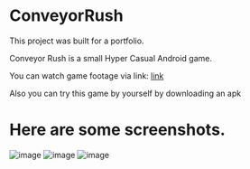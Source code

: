 # ConveyorRush
This project was built for a portfolio.

Conveyor Rush is a small Hyper Casual Android game.

You can watch game footage via link: [link](https://www.youtube.com/watch?v=URuxnNbDVXk&ab_channel=ValeriiDobrotskyi)

Also you can try this game by yourself by downloading an apk 

# Here are some screenshots. 
![image](https://github.com/Dobrotskyi/ConveyorRush/assets/118120050/44ef405c-a048-4af7-a120-e5b2d2d08689)
![image](https://github.com/Dobrotskyi/ConveyorRush/assets/118120050/7c3c0309-007a-4380-b059-b5ccb5e9bbaf)
![image](https://github.com/Dobrotskyi/ConveyorRush/assets/118120050/5000bfee-89be-4da3-a497-ec2f613bfae2)



